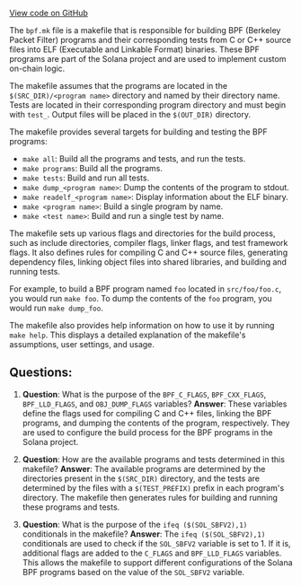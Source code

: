 
[View code on GitHub](https://github.com/solana-labs/solana/blob/master/sdk/bpf/c/bpf.mk)

The `bpf.mk` file is a makefile that is responsible for building BPF (Berkeley Packet Filter) programs and their corresponding tests from C or C++ source files into ELF (Executable and Linkable Format) binaries. These BPF programs are part of the Solana project and are used to implement custom on-chain logic.

The makefile assumes that the programs are located in the `$(SRC_DIR)/<program name>` directory and named by their directory name. Tests are located in their corresponding program directory and must begin with `test_`. Output files will be placed in the `$(OUT_DIR)` directory.

The makefile provides several targets for building and testing the BPF programs:

- `make all`: Build all the programs and tests, and run the tests.
- `make programs`: Build all the programs.
- `make tests`: Build and run all tests.
- `make dump_<program name>`: Dump the contents of the program to stdout.
- `make readelf_<program name>`: Display information about the ELF binary.
- `make <program name>`: Build a single program by name.
- `make <test name>`: Build and run a single test by name.

The makefile sets up various flags and directories for the build process, such as include directories, compiler flags, linker flags, and test framework flags. It also defines rules for compiling C and C++ source files, generating dependency files, linking object files into shared libraries, and building and running tests.

For example, to build a BPF program named `foo` located in `src/foo/foo.c`, you would run `make foo`. To dump the contents of the `foo` program, you would run `make dump_foo`.

The makefile also provides help information on how to use it by running `make help`. This displays a detailed explanation of the makefile's assumptions, user settings, and usage.
## Questions: 
 1. **Question**: What is the purpose of the `BPF_C_FLAGS`, `BPF_CXX_FLAGS`, `BPF_LLD_FLAGS`, and `OBJ_DUMP_FLAGS` variables?
   **Answer**: These variables define the flags used for compiling C and C++ files, linking the BPF programs, and dumping the contents of the program, respectively. They are used to configure the build process for the BPF programs in the Solana project.

2. **Question**: How are the available programs and tests determined in this makefile?
   **Answer**: The available programs are determined by the directories present in the `$(SRC_DIR)` directory, and the tests are determined by the files with a `$(TEST_PREFIX)` prefix in each program's directory. The makefile then generates rules for building and running these programs and tests.

3. **Question**: What is the purpose of the `ifeq ($(SOL_SBFV2),1)` conditionals in the makefile?
   **Answer**: The `ifeq ($(SOL_SBFV2),1)` conditionals are used to check if the `SOL_SBFV2` variable is set to 1. If it is, additional flags are added to the `C_FLAGS` and `BPF_LLD_FLAGS` variables. This allows the makefile to support different configurations of the Solana BPF programs based on the value of the `SOL_SBFV2` variable.